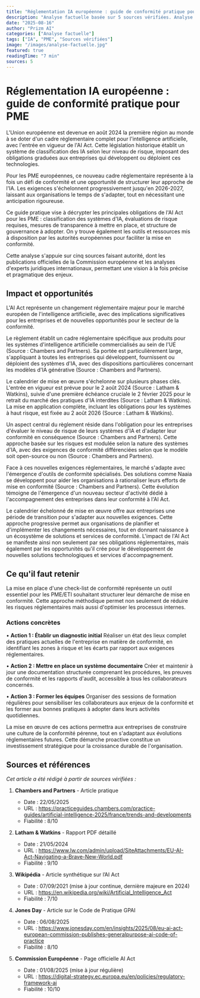 ```yaml
---
title: "Réglementation IA européenne : guide de conformité pratique pour PME | Prizm AI"
description: "Analyse factuelle basée sur 5 sources vérifiées. Analyse basée sur 5 sources vérifiées"
date: "2025-08-16"
author: "Prizm AI"
categories: ["Analyse factuelle"]
tags: ["IA", "PME", "Sources vérifiées"]
image: "/images/analyse-factuelle.jpg"
featured: true
readingTime: "7 min"
sources: 5
---
```


# Réglementation IA européenne : guide de conformité pratique pour PME


L'Union européenne est devenue en août 2024 la première région au monde à se doter d'un cadre réglementaire complet pour l'intelligence artificielle, avec l'entrée en vigueur de l'AI Act. Cette législation historique établit un système de classification des IA selon leur niveau de risque, imposant des obligations graduées aux entreprises qui développent ou déploient ces technologies.

Pour les PME européennes, ce nouveau cadre réglementaire représente à la fois un défi de conformité et une opportunité de structurer leur approche de l'IA. Les exigences s'échelonnent progressivement jusqu'en 2026-2027, laissant aux organisations le temps de s'adapter, tout en nécessitant une anticipation rigoureuse.

Ce guide pratique vise à décrypter les principales obligations de l'AI Act pour les PME : classification des systèmes d'IA, évaluations de risque requises, mesures de transparence à mettre en place, et structure de gouvernance à adopter. On y trouve également les outils et ressources mis à disposition par les autorités européennes pour faciliter la mise en conformité.

Cette analyse s'appuie sur cinq sources faisant autorité, dont les publications officielles de la Commission européenne et les analyses d'experts juridiques internationaux, permettant une vision à la fois précise et pragmatique des enjeux.

## Impact et opportunités

L'AI Act représente un changement réglementaire majeur pour le marché européen de l'intelligence artificielle, avec des implications significatives pour les entreprises et de nouvelles opportunités pour le secteur de la conformité.

Le règlement établit un cadre réglementaire spécifique aux produits pour les systèmes d'intelligence artificielle commercialisés au sein de l'UE (Source : Chambers and Partners). Sa portée est particulièrement large, s'appliquant à toutes les entreprises qui développent, fournissent ou déploient des systèmes d'IA, avec des dispositions particulières concernant les modèles d'IA générative (Source : Chambers and Partners).

Le calendrier de mise en œuvre s'échelonne sur plusieurs phases clés. L'entrée en vigueur est prévue pour le 2 août 2024 (Source : Latham & Watkins), suivie d'une première échéance cruciale le 2 février 2025 pour le retrait du marché des pratiques d'IA interdites (Source : Latham & Watkins). La mise en application complète, incluant les obligations pour les systèmes à haut risque, est fixée au 2 août 2026 (Source : Latham & Watkins).

Un aspect central du règlement réside dans l'obligation pour les entreprises d'évaluer le niveau de risque de leurs systèmes d'IA et d'adapter leur conformité en conséquence (Source : Chambers and Partners). Cette approche basée sur les risques est modulée selon la nature des systèmes d'IA, avec des exigences de conformité différenciées selon que le modèle soit open-source ou non (Source : Chambers and Partners).

Face à ces nouvelles exigences réglementaires, le marché s'adapte avec l'émergence d'outils de conformité spécialisés. Des solutions comme Naaia se développent pour aider les organisations à rationaliser leurs efforts de mise en conformité (Source : Chambers and Partners). Cette évolution témoigne de l'émergence d'un nouveau secteur d'activité dédié à l'accompagnement des entreprises dans leur conformité à l'AI Act.

Le calendrier échelonné de mise en œuvre offre aux entreprises une période de transition pour s'adapter aux nouvelles exigences. Cette approche progressive permet aux organisations de planifier et d'implémenter les changements nécessaires, tout en donnant naissance à un écosystème de solutions et services de conformité. L'impact de l'AI Act se manifeste ainsi non seulement par ses obligations réglementaires, mais également par les opportunités qu'il crée pour le développement de nouvelles solutions technologiques et services d'accompagnement.

## Ce qu'il faut retenir

La mise en place d'une check-list de conformité représente un outil essentiel pour les PME/ETI souhaitant structurer leur démarche de mise en conformité. Cette approche méthodique permet non seulement de réduire les risques réglementaires mais aussi d'optimiser les processus internes.

### Actions concrètes

• **Action 1 : Établir un diagnostic initial**
Réaliser un état des lieux complet des pratiques actuelles de l'entreprise en matière de conformité, en identifiant les zones à risque et les écarts par rapport aux exigences réglementaires.

• **Action 2 : Mettre en place un système documentaire**
Créer et maintenir à jour une documentation structurée comprenant les procédures, les preuves de conformité et les rapports d'audit, accessible à tous les collaborateurs concernés.

• **Action 3 : Former les équipes**
Organiser des sessions de formation régulières pour sensibiliser les collaborateurs aux enjeux de la conformité et les former aux bonnes pratiques à adopter dans leurs activités quotidiennes.

La mise en œuvre de ces actions permettra aux entreprises de construire une culture de la conformité pérenne, tout en s'adaptant aux évolutions réglementaires futures. Cette démarche proactive constitue un investissement stratégique pour la croissance durable de l'organisation.

## Sources et références

*Cet article a été rédigé à partir de sources vérifiées :*

1. **Chambers and Partners** - Article pratique
   - Date : 22/05/2025
   - URL : https://practiceguides.chambers.com/practice-guides/artificial-intelligence-2025/france/trends-and-developments
   - Fiabilité : 8/10

2. **Latham & Watkins** - Rapport PDF détaillé
   - Date : 21/05/2024
   - URL : https://www.lw.com/admin/upload/SiteAttachments/EU-AI-Act-Navigating-a-Brave-New-World.pdf
   - Fiabilité : 9/10

3. **Wikipédia** - Article synthétique sur l’AI Act
   - Date : 07/09/2021 (mise à jour continue, dernière majeure en 2024)
   - URL : https://en.wikipedia.org/wiki/Artificial_Intelligence_Act
   - Fiabilité : 7/10

4. **Jones Day** - Article sur le Code de Pratique GPAI
   - Date : 06/08/2025
   - URL : https://www.jonesday.com/en/insights/2025/08/eu-ai-act-european-commission-publishes-generalpurpose-ai-code-of-practice
   - Fiabilité : 8/10

5. **Commission Européenne** - Page officielle AI Act
   - Date : 01/08/2025 (mise à jour régulière)
   - URL : https://digital-strategy.ec.europa.eu/en/policies/regulatory-framework-ai
   - Fiabilité : 10/10

